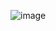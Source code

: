 ![image](https://github.com/MizouziE/pr-reminder/assets/90829439/d9ac3b07-4fb0-472c-82b7-f68941f35a0f)
